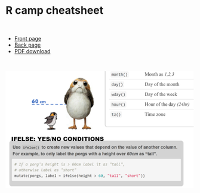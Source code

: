 # R camp cheatsheet

<br>


- [Front page](https://tidy-mn.github.io/cheatsheet/R/Front_MN_R_Cheatsheet.html)
- [Back page](https://tidy-mn.github.io/cheatsheet/R/Back_MN_R_Cheatsheet.html)
- [PDF download](https://tidy-mn.github.io/cheatsheet/MN_R_Cheatsheet.pdf)

<br>

<a href="https://tidy-mn.github.io/cheatsheet/MN_R_Cheatsheet.pdf">
  
![A small porg standing next to a HUGE porg. The smaller porg is well under a dotted 60 cm line that extends above its head and travels behind the belly of the huge porg.](Porg_cheatsheet_snippet.PNG)

</a>

